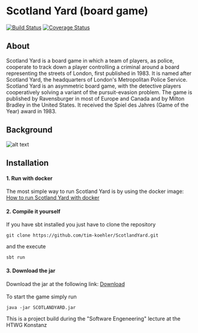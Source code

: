 # Scotland Yard (board game)

[![Build Status](https://travis-ci.org/tim-koehler/ScotlandYard.svg?branch=master)](https://travis-ci.org/tim-koehler/ScotlandYard)
[![Coverage Status](https://coveralls.io/repos/github/tim-koehler/ScotlandYard/badge.svg?branch=master)](https://coveralls.io/github/tim-koehler/ScotlandYard?branch=master)

## About

Scotland Yard is a board game in which a team of players, as police, cooperate to track down a player controlling a criminal around a board representing the streets of London, first published in 1983. It is named after Scotland Yard, the headquarters of London's Metropolitan Police Service. Scotland Yard is an asymmetric board game, with the detective players cooperatively solving a variant of the pursuit-evasion problem. The game is published by Ravensburger in most of Europe and Canada and by Milton Bradley in the United States. It received the Spiel des Jahres (Game of the Year) award in 1983.
## Background

![alt text](https://raw.githubusercontent.com/tim-koehler/ScotlandYard/branch/path/to/img.png)

## Installation

#### 1. Run with docker
The most simple way to run Scotland Yard is by using the docker image:<br>
[How to run Scotland Yard with docker](https://github.com/tim-koehler/ScotlandYard/packages)

#### 2. Compile it yourself
If you have sbt installed you just have to clone the repository
```
git clone https://github.com/tim-koehler/ScotlandYard.git
```
and the execute
```
sbt run
```

#### 3. Download the jar
Download the jar at the following link: [Download](https://github.com/tim-koehler/ScotlandYard/releases)<br>
<br>
To start the game simply run
```
java -jar SCOTLANDYARD.jar
```

This is a project build during the "Software Engeneering" lecture at the HTWG Konstanz
